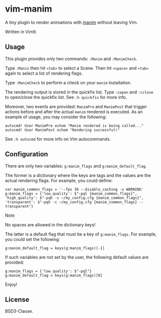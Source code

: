 # vim-manim

A tiny plugin to render animations with [manim](https://www.manim.community)
without leaving Vim.

Written in Vim9.

## Usage

This plugin provides only two commands: `:Manim` and `:ManimCheck`.

Type `:Manin` then hit `<tab>` to select a Scene. Then hit `<space>` and
`<tab>` again to select a list of rendering flags.

Type `:ManimCheck` to perform a check on your `manim` installation.

The rendering output is stored in the quickfix list. Type `:copen` and
`:cclose` to open/close the quickfix list. See `:h quickfix` for more info.

Moreover, two events are provided: `ManimPre` and `ManimPost` that trigger
actions before and after the actual `manim` rendered is executed. As an
example of usage, you may consider the following:

```
autocmd! User ManimPre echom "Manim rendered is being called..."
autocmd! User ManimPost echom "Rendering successful!"
```

See `:h autocmd` for more info on Vim autocommands.

## Configuration

There are only two variables: `g:manim_flags` and `g:manim_default_flag`.

The former is a dictionary where the keys are tags and the values are the
actual rendering flags. For example, you could define:

```
var manim_common_flags = '--fps 30 --disable_caching -v WARNING'
g:manim_flags = {'low_quality': $"-pql {manim_common_flags}",
'high_quality': $"-pqh -c ~/my_config.cfg {manim_common_flags}",
'transparent': $"-pqh -c ~/my_config.cfg {manim_common_flags} --transparent"}
```

> [!NOTE]
>
> No spaces are allowed in the dictionary keys!

The latter is a default flag that must be a key of `g:manim_flags`. For
example, you could set the following:

```
g:manim_default_flag = keys(g:manim_flags)[-1]
```

If such variables are not set by the user, the following default values are
provided:

```
g:manim_flags = {'low_quality': $"-pql"}
g:manim_default_flag = keys(g:manim_flags)[0]
```

Enjoy!

## License

BSD3-Clause.
